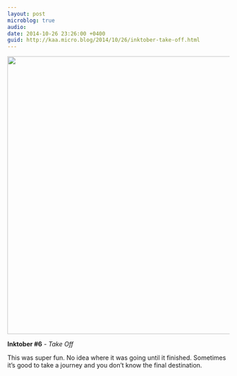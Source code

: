 ```yaml
---
layout: post
microblog: true
audio: 
date: 2014-10-26 23:26:00 +0400
guid: http://kaa.micro.blog/2014/10/26/inktober-take-off.html
---
```

<img src="https://www.kaa.bz/uploads/2018/ab6495d514.jpg" alt="" width="840" height="630" class="alignnone size-full wp-image-342" />

<strong>Inktober #6</strong> - <em>Take Off</em>

This was super fun. No idea where it was going until it finished. Sometimes it’s good to take a journey and you don’t know the final destination.
